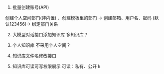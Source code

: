 


1.  批量创建账号(API)


创建个人空间部门(非内置) 、创建模板里的部门 -> 创建邮箱、用户名、密码 (默认123456)-> 绑定部门关系 

2. 大模型对话接口添加知识库
多知识库？

3. 个人知识库
不采用个人空间？


4.  知识库文件名修改接口

5. 知识库可读可写权限展示
 可读：私有、公开
 k
